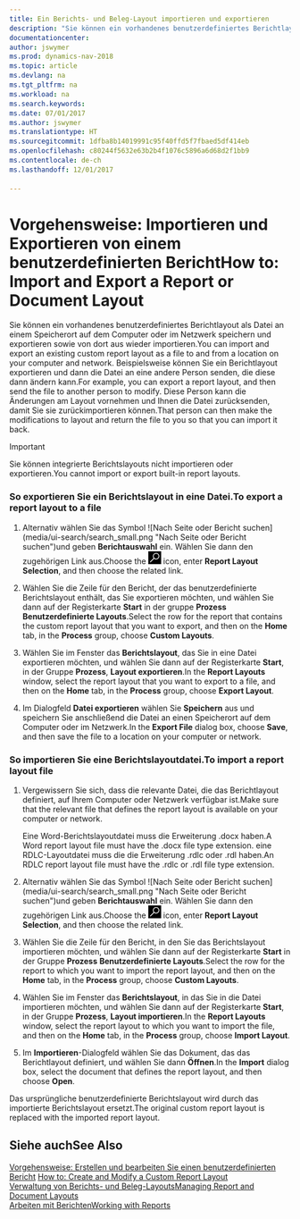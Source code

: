 ```yaml
---
title: Ein Berichts- und Beleg-Layout importieren und exportieren
description: "Sie können ein vorhandenes benutzerdefiniertes Berichtlayout als Datei an einem Speicherort auf dem Computer oder im Netzwerk speichern und exportieren sowie von dort aus wieder importieren."
documentationcenter: 
author: jswymer
ms.prod: dynamics-nav-2018
ms.topic: article
ms.devlang: na
ms.tgt_pltfrm: na
ms.workload: na
ms.search.keywords: 
ms.date: 07/01/2017
ms.author: jswymer
ms.translationtype: HT
ms.sourcegitcommit: 1dfba8b14019991c95f40ffd5f7fbaed5df414eb
ms.openlocfilehash: c80244f5632e63b2b4f1076c5896a6d68d2f1bb9
ms.contentlocale: de-ch
ms.lasthandoff: 12/01/2017

---
```

# <a name="how-to-import-and-export-a-report-or-document-layout"></a><span data-ttu-id="b4622-103">Vorgehensweise: Importieren und Exportieren von einem benutzerdefinierten Bericht</span><span class="sxs-lookup"><span data-stu-id="b4622-103">How to: Import and Export a Report or Document Layout</span></span>
<span data-ttu-id="b4622-104">Sie können ein vorhandenes benutzerdefiniertes Berichtlayout als Datei an einem Speicherort auf dem Computer oder im Netzwerk speichern und exportieren sowie von dort aus wieder importieren.</span><span class="sxs-lookup"><span data-stu-id="b4622-104">You can import and export an existing custom report layout as a file to and from a location on your computer and network.</span></span> <span data-ttu-id="b4622-105">Beispielsweise können Sie ein Berichtlayout exportieren und dann die Datei an eine andere Person senden, die diese dann ändern kann.</span><span class="sxs-lookup"><span data-stu-id="b4622-105">For example, you can export a report layout, and then send the file to another person to modify.</span></span> <span data-ttu-id="b4622-106">Diese Person kann die Änderungen am Layout vornehmen und Ihnen die Datei zurücksenden, damit Sie sie zurückimportieren können.</span><span class="sxs-lookup"><span data-stu-id="b4622-106">That person can then make the modifications to layout and return the file to you so that you can import it back.</span></span>  
  
> [!IMPORTANT]  
>  <span data-ttu-id="b4622-107">Sie können integrierte Berichtslayouts nicht importieren oder exportieren.</span><span class="sxs-lookup"><span data-stu-id="b4622-107">You cannot import or export built-in report layouts.</span></span>  
  
### <a name="to-export-a-report-layout-to-a-file"></a><span data-ttu-id="b4622-108">So exportieren Sie ein Berichtslayout in eine Datei.</span><span class="sxs-lookup"><span data-stu-id="b4622-108">To export a report layout to a file</span></span>  
  
1.  <span data-ttu-id="b4622-109">Alternativ wählen Sie das Symbol ![Nach Seite oder Bericht suchen] (media/ui-search/search_small.png "Nach Seite oder Bericht suchen")und geben **Berichtauswahl** ein. Wählen Sie dann den zugehörigen Link aus.</span><span class="sxs-lookup"><span data-stu-id="b4622-109">Choose the ![Search for Page or Report](media/ui-search/search_small.png "Search for Page or Report icon") icon, enter **Report Layout Selection**, and then choose the related link.</span></span>  
  
2.  <span data-ttu-id="b4622-110">Wählen Sie die Zeile für den Bericht, der das benutzerdefinierte Berichtslayout enthält, das Sie exportieren möchten, und wählen Sie dann auf der Registerkarte **Start** in der gruppe **Prozess** **Benutzerdefinierte Layouts**.</span><span class="sxs-lookup"><span data-stu-id="b4622-110">Select the row for the report that contains the custom report layout that you want to export, and then on the **Home** tab, in the **Process** group, choose **Custom Layouts**.</span></span>  
  
3.  <span data-ttu-id="b4622-111">Wählen Sie im Fenster das **Berichtslayout**, das Sie in eine Datei exportieren möchten, und wählen Sie dann auf der Registerkarte **Start**, in der Gruppe **Prozess**, **Layout exportieren**.</span><span class="sxs-lookup"><span data-stu-id="b4622-111">In the **Report Layouts** window, select the report layout that you want to export to a file, and then on the **Home** tab, in the **Process** group, choose **Export Layout**.</span></span>  
  
4.  <span data-ttu-id="b4622-112">Im Dialogfeld **Datei exportieren** wählen Sie **Speichern** aus und speichern Sie anschließend die Datei an einen Speicherort auf dem Computer oder im Netzwerk.</span><span class="sxs-lookup"><span data-stu-id="b4622-112">In the **Export File** dialog box, choose **Save**, and then save the file to a location on your computer or network.</span></span>  
  
### <a name="to-import-a-report-layout-file"></a><span data-ttu-id="b4622-113">So importieren Sie eine Berichtslayoutdatei.</span><span class="sxs-lookup"><span data-stu-id="b4622-113">To import a report layout file</span></span>  
  
1.  <span data-ttu-id="b4622-114">Vergewissern Sie sich, dass die relevante Datei, die das Berichtlayout definiert, auf Ihrem Computer oder Netzwerk verfügbar ist.</span><span class="sxs-lookup"><span data-stu-id="b4622-114">Make sure that the relevant file that defines the report layout is available on your computer or network.</span></span>  
  
     <span data-ttu-id="b4622-115">Eine Word-Berichtslayoutdatei muss die Erweiterung .docx haben.</span><span class="sxs-lookup"><span data-stu-id="b4622-115">A Word report layout file must have the .docx file type extension.</span></span> <span data-ttu-id="b4622-116">eine RDLC-Layoutdatei muss die die Erweiterung .rdlc oder .rdl haben.</span><span class="sxs-lookup"><span data-stu-id="b4622-116">An RDLC report layout file must have the .rdlc or .rdl file type extension.</span></span>  
  
2.  <span data-ttu-id="b4622-117">Alternativ wählen Sie das Symbol ![Nach Seite oder Bericht suchen] (media/ui-search/search_small.png "Nach Seite oder Bericht suchen")und geben **Berichtauswahl** ein. Wählen Sie dann den zugehörigen Link aus.</span><span class="sxs-lookup"><span data-stu-id="b4622-117">Choose the ![Search for Page or Report](media/ui-search/search_small.png "Search for Page or Report icon") icon, enter **Report Layout Selection**, and then choose the related link.</span></span>  
  
3.  <span data-ttu-id="b4622-118">Wählen Sie die Zeile für den Bericht, in den Sie das Berichtslayout importieren möchten, und wählen Sie dann auf der Registerkarte **Start** in der Gruppe **Prozess** **Benutzerdefinierte Layouts**.</span><span class="sxs-lookup"><span data-stu-id="b4622-118">Select the row for the report to which you want to import the report layout, and then on the **Home** tab, in the **Process** group, choose **Custom Layouts**.</span></span>  
  
4.  <span data-ttu-id="b4622-119">Wählen Sie im Fenster das **Berichtslayout**, in das Sie in die Datei importieren möchten, und wählen Sie dann auf der Registerkarte **Start**, in der Gruppe **Prozess**, **Layout importieren**.</span><span class="sxs-lookup"><span data-stu-id="b4622-119">In the **Report Layouts** window, select the report layout to which you want to import the file, and then on the **Home** tab, in the **Process** group, choose **Import Layout**.</span></span>  
  
5.  <span data-ttu-id="b4622-120">Im **Importieren**-Dialogfeld wählen Sie das Dokument, das das Berichtlayout definiert, und wählen Sie dann **Öffnen**.</span><span class="sxs-lookup"><span data-stu-id="b4622-120">In the **Import** dialog box, select the document that defines the report layout, and then choose **Open**.</span></span>  
  
 <span data-ttu-id="b4622-121">Das ursprüngliche benutzerdefinierte Berichtslayout wird durch das importierte Berichtslayout ersetzt.</span><span class="sxs-lookup"><span data-stu-id="b4622-121">The original custom report layout is replaced with the imported report layout.</span></span>  
  
## <a name="see-also"></a><span data-ttu-id="b4622-122">Siehe auch</span><span class="sxs-lookup"><span data-stu-id="b4622-122">See Also</span></span>  
 <span data-ttu-id="b4622-123">[Vorgehensweise: Erstellen und bearbeiten Sie einen benutzerdefinierten Bericht](ui-how-create-custom-report-layout.md) </span><span class="sxs-lookup"><span data-stu-id="b4622-123">[How to: Create and Modify a Custom Report Layout](ui-how-create-custom-report-layout.md) </span></span>  
 [<span data-ttu-id="b4622-124">Verwaltung von Berichts- und Beleg-Layouts</span><span class="sxs-lookup"><span data-stu-id="b4622-124">Managing Report and Document Layouts</span></span>](ui-manage-report-layouts.md)  
 [<span data-ttu-id="b4622-125">Arbeiten mit Berichten</span><span class="sxs-lookup"><span data-stu-id="b4622-125">Working with Reports</span></span>](ui-work-report.md)    

